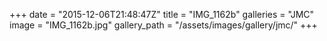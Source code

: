 +++
date = "2015-12-06T21:48:47Z"
title = "IMG_1162b"
galleries = "JMC"
image = "IMG_1162b.jpg"
gallery_path = "/assets/images/gallery/jmc/"
+++
